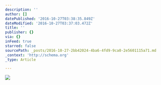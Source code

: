 ```yaml
---
description: ''
author: []
datePublished: '2016-10-27T03:38:35.849Z'
dateModified: '2016-10-27T03:37:03.472Z'
title: ''
publisher: {}
via: {}
inFeed: true
starred: false
sourcePath: _posts/2016-10-27-2bb42024-4ba6-4fd9-9ca0-2e5601115a71.md
_context: 'http://schema.org'
_type: Article

---
```

![](https://the-grid-user-content.s3-us-west-2.amazonaws.com/1a248eeb-0362-4044-89a1-705d5a529ce9.jpg)